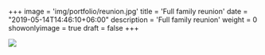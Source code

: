 +++
image = 'img/portfolio/reunion.jpg'
title = 'Full family reunion'
date = "2019-05-14T14:46:10+06:00"
description = 'Full family reunion'
weight = 0
showonlyimage = true
draft = false
+++




![](/img/portfolio/reunion.jpg)





